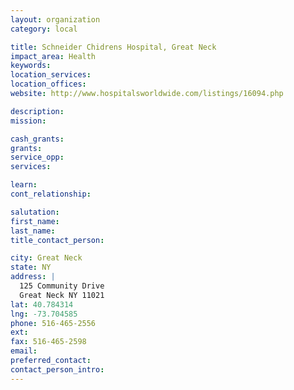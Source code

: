 ```yaml
---
layout: organization
category: local

title: Schneider Chidrens Hospital, Great Neck
impact_area: Health
keywords: 
location_services: 
location_offices: 
website: http://www.hospitalsworldwide.com/listings/16094.php

description: 
mission: 

cash_grants: 
grants: 
service_opp: 
services: 

learn: 
cont_relationship: 

salutation: 
first_name: 
last_name: 
title_contact_person: 

city: Great Neck
state: NY
address: |
  125 Community Drive  
  Great Neck NY 11021
lat: 40.784314
lng: -73.704585
phone: 516-465-2556
ext: 
fax: 516-465-2598
email: 
preferred_contact: 
contact_person_intro: 
---
```

